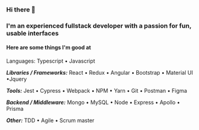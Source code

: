 ### Hi there 👋

### I'm an experienced fullstack developer with a passion for fun, usable interfaces 

#### Here are some things I'm good at
Languages:  Typescript  • Javascript 

***Libraries / Frameworks:*** React • Redux • Angular • Bootstrap • Material UI •Jquery 

***Tools:*** Jest • Cypress • Webpack • NPM • Yarn • Git • Postman  • Figma

***Backend / Middleware:*** Mongo • MySQL • Node  • Express  • Apollo  • Prisma 

***Other:*** TDD  • Agile  • Scrum master

<!--
**bvasko/bvasko** is a ✨ _special_ ✨ repository because its `README.md` (this file) appears on your GitHub profile.

Here are some ideas to get you started:

- 🔭 I’m currently working on ...
- 🌱 I’m currently learning ...
- 👯 I’m looking to collaborate on ...
- 🤔 I’m looking for help with ...
- 💬 Ask me about ...
- 📫 How to reach me: ...
- 😄 Pronouns: ...
- ⚡ Fun fact: ...
-->
